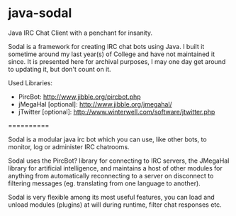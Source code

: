 java-sodal
==========

Java IRC Chat Client with a penchant for insanity.

Sodal is a framework for creating IRC chat bots using Java. I built it sometime around my last year(s) of College and have not maintained it since. It is presented here for archival purposes, I may one day get around to updating it, but don't count on it.

Used Libraries:

* PircBot: http://www.jibble.org/pircbot.php
* jMegaHal [optional]: http://www.jibble.org/jmegahal/
* jTwitter [optional]: http://www.winterwell.com/software/jtwitter.php

==========

Sodal is a modular java irc bot which you can use, like other bots, to monitor, log or administer IRC chatrooms.

Sodal uses the PircBot? library for connecting to IRC servers, the JMegaHal library for artificial intelligence, and maintains a host of other modules for anything from automatically reconnecting to a server on disconnect to filtering messages (eg. translating from one language to another).

Sodal is very flexible among its most useful features, you can load and unload modules (plugins) at will during runtime, filter chat responses etc.